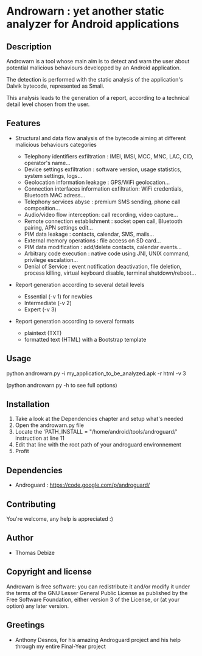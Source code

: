 Androwarn : yet another static analyzer for Android applications
================================================================

Description
-----------
Androwarn is a tool whose main aim is to detect and warn the user about potential malicious behaviours developped by an Android application.

The detection is performed with the static analysis of the application's Dalvik bytecode, represented as Smali.

This analysis leads to the generation of a report, according to a technical detail level chosen from the user.


Features
--------
* Structural and data flow analysis of the bytecode aiming at different malicious behaviours categories
	- Telephony identifiers exfiltration : IMEI, IMSI, MCC, MNC, LAC, CID, operator's name...
	- Device settings exfiltration : software version, usage statistics, system settings, logs...
	- Geolocation information leakage : GPS/WiFi geolocation...
	- Connection interfaces information exfiltration: WiFi credentials, Bluetooth MAC adress...
	- Telephony services abyse : premium SMS sending, phone call composition...
	- Audio/video flow interception: call recording, video capture...
	- Remote connection establishment : socket open call, Bluetooth pairing, APN settings edit...
	- PIM data leakage : contacts, calendar, SMS, mails...
	- External memory operations : file access on SD card...
	- PIM data modification : add/delete contacts, calendar events...
	- Arbitrary code execution : native code using JNI, UNIX command, privilege escalation...
	- Denial of Service : event notification deactivation, file deletion, process killing, virtual keyboard disable, terminal shutdown/reboot...


* Report generation according to several detail levels
	- Essential (-v 1) for newbies
	- Intermediate (-v 2)
	- Expert (-v 3)

* Report generation according to several formats
	- plaintext (TXT)
	- formatted text (HTML) with a Bootstrap template


Usage
-----
python androwarn.py -i my_application_to_be_analyzed.apk -r html -v 3

(python androwarn.py -h to see full options)


Installation
------------
1. Take a look at the Dependencies chapter and setup what's needed
2. Open the androwarn.py file
3. Locate the 'PATH_INSTALL = "/home/android/tools/androguard/' instruction at line 11
4. Edit that line with the root path of your androguard environnement
5. Profit


Dependencies
------------
* Androguard : https://code.google.com/p/androguard/


Contributing
-------------
You're welcome, any help is appreciated :)


Author
------
* Thomas Debize


Copyright and license
---------------------
Androwarn is free software: you can redistribute it and/or modify it under the terms of the GNU Lesser General Public License as published by the Free Software Foundation, either version 3 of the License, or (at your option) any later version.

Greetings
-------------
* Anthony Desnos, for his amazing Androguard project and his help through my entire Final-Year project
